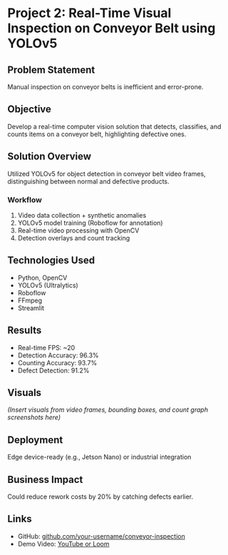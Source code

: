 # Project 2: Real-Time Visual Inspection on Conveyor Belt using YOLOv5

## Problem Statement
Manual inspection on conveyor belts is inefficient and error-prone.

## Objective
Develop a real-time computer vision solution that detects, classifies, and counts items on a conveyor belt, highlighting defective ones.

## Solution Overview
Utilized YOLOv5 for object detection in conveyor belt video frames, distinguishing between normal and defective products.

### Workflow
1. Video data collection + synthetic anomalies
2. YOLOv5 model training (Roboflow for annotation)
3. Real-time video processing with OpenCV
4. Detection overlays and count tracking

## Technologies Used
- Python, OpenCV
- YOLOv5 (Ultralytics)
- Roboflow
- FFmpeg
- Streamlit

## Results
- Real-time FPS: ~20
- Detection Accuracy: 96.3%
- Counting Accuracy: 93.7%
- Defect Detection: 91.2%

## Visuals
*(Insert visuals from video frames, bounding boxes, and count graph screenshots here)*

## Deployment
Edge device-ready (e.g., Jetson Nano) or industrial integration

## Business Impact
Could reduce rework costs by 20% by catching defects earlier.

## Links
- GitHub: [github.com/your-username/conveyor-inspection](#)
- Demo Video: [YouTube or Loom](#)


